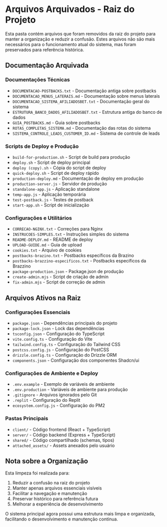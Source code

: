 # Arquivos Arquivados - Raiz do Projeto

Esta pasta contém arquivos que foram removidos da raiz do projeto para manter a organização e reduzir a confusão. Estes arquivos não são mais necessários para o funcionamento atual do sistema, mas foram preservados para referência histórica.

## Documentação Arquivada

### Documentações Técnicas
- `DOCUMENTACAO-POSTBACKS.txt` - Documentação antiga sobre postbacks
- `DOCUMENTACAO_MENUS_LATERAIS.md` - Documentação sobre menus laterais
- `DOCUMENTACAO_SISTEMA_AFILIADOSBET.txt` - Documentação geral do sistema
- `ESTRUTURA_BANCO_DADOS_AFILIADOSBET.txt` - Estrutura antiga do banco de dados
- `GUIA_POSTBACKS.md` - Guia sobre postbacks
- `ROTAS_COMPLETAS_SISTEMA.md` - Documentação das rotas do sistema
- `SISTEMA_CONTROLE_LEADS_CUSTOMER_ID.md` - Sistema de controle de leads

### Scripts de Deploy e Produção
- `build-for-production.sh` - Script de build para produção
- `deploy.sh` - Script de deploy principal
- `deploy (copy).sh` - Cópia do script de deploy
- `quick-deploy.sh` - Script de deploy rápido
- `production-deploy.md` - Documentação de deploy em produção
- `production-server.js` - Servidor de produção
- `standalone-app.js` - Aplicação standalone
- `temp-app.js` - Aplicação temporária
- `test-postback.js` - Testes de postback
- `start-app.sh` - Script de inicialização

### Configurações e Utilitários
- `CORRECAO-NGINX.txt` - Correções para Nginx
- `INSTRUCOES-SIMPLES.txt` - Instruções simples do sistema
- `README-DEPLOY.md` - README de deploy
- `UPLOAD-GUIDE.md` - Guia de upload
- `cookies.txt` - Arquivo de cookies
- `postbacks-brazino.txt` - Postbacks específicos da Brazino
- `postbacks-brazzino-especificos.txt` - Postbacks específicos da Brazzino
- `package-production.json` - Package.json de produção
- `create-admin.mjs` - Script de criação de admin
- `fix-admin.mjs` - Script de correção de admin

## Arquivos Ativos na Raiz

### Configurações Essenciais
- `package.json` - Dependências principais do projeto
- `package-lock.json` - Lock das dependências
- `tsconfig.json` - Configuração do TypeScript
- `vite.config.ts` - Configuração do Vite
- `tailwind.config.ts` - Configuração do Tailwind CSS
- `postcss.config.js` - Configuração do PostCSS
- `drizzle.config.ts` - Configuração do Drizzle ORM
- `components.json` - Configuração dos componentes Shadcn/ui

### Configurações de Ambiente e Deploy
- `.env.example` - Exemplo de variáveis de ambiente
- `.env.production` - Variáveis de ambiente para produção
- `.gitignore` - Arquivos ignorados pelo Git
- `.replit` - Configuração do Replit
- `ecosystem.config.js` - Configuração do PM2

### Pastas Principais
- `client/` - Código frontend (React + TypeScript)
- `server/` - Código backend (Express + TypeScript)
- `shared/` - Código compartilhado (schemas, tipos)
- `attached_assets/` - Assets anexados pelo usuário

## Nota sobre a Organização

Esta limpeza foi realizada para:
1. Reduzir a confusão na raiz do projeto
2. Manter apenas arquivos essenciais visíveis
3. Facilitar a navegação e manutenção
4. Preservar histórico para referência futura
5. Melhorar a experiência de desenvolvimento

O sistema principal agora possui uma estrutura mais limpa e organizada, facilitando o desenvolvimento e manutenção contínua.